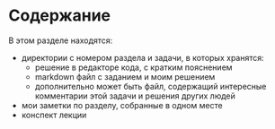 # Содержание

В этом разделе находятся:
* директории с номером раздела и задачи, в которых хранятся:
  * решение в редакторе кода, с кратким пояснением
  * markdown файл с заданием и моим решением
  * дополнительно может быть файл, содержащий интересные 
комментарии этой задачи и решения других людей
* мои заметки по разделу, собранные в одном месте
* конспект лекции 
